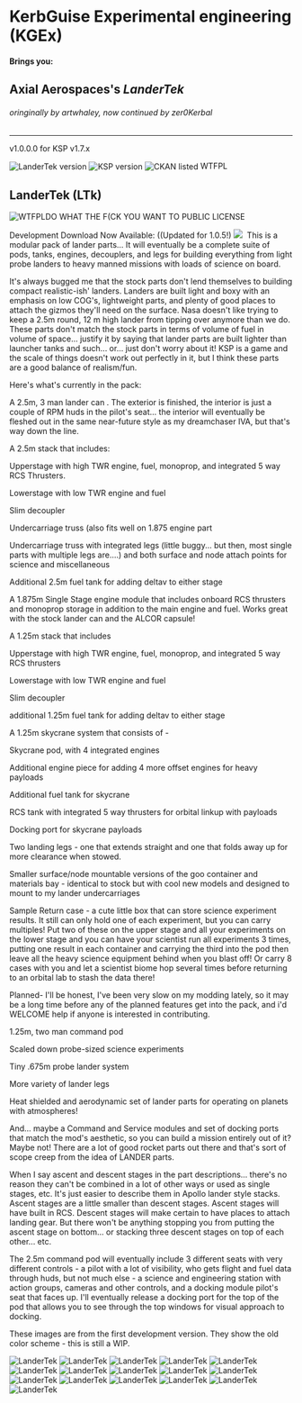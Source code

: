 <!-- Readme.md v1.0.0.0
LanderTek (LTk)
created: 17 Aug 18
updated: 20 Oct 19 -->

<!-- Download on SpaceDock or Github or Curseforge. Also available on CKAN. -->

# KerbGuise Experimental engineering (KGEx)
#### Brings you:
## Axial Aerospaces's *LanderTek*
###### *oringinally by artwhaley, now continued by zer0Kerbal*
---
v1.0.0.0 for KSP v1.7.x

![LanderTek version](https://img.shields.io/badge/MOD%20version-1.0.0.0-orange.svg?style=flat-square)
![KSP version](https://img.shields.io/badge/KSP%20version-1.7.x-66ccff.svg?style=flat-square)
![CKAN listed](https://img.shields.io/badge/CKAN-Indexed-brightgreen.svg)
<a href="http://www.wtfpl.net/"><img
     src="http://www.wtfpl.net/wp-content/uploads/2012/12/wtfpl-badge-4.png"
     width="80" height="15" alt="WTFPL" /></a>
<!-- ![NonSoftware License CC 4.0 BY-NC-SA](https://img.shields.io/badge/NonSoftwareLicense-CC--4.0--BY--SA-lightgrey) -->

## LanderTek (LTk)

![WTFPL](http://www.wtfpl.net/wp-content/uploads/2012/12/wtfpl-badge-1.png)DO WHAT THE F(CK YOU WANT TO PUBLIC LICENSE

Development Download Now Available: ((Updated for 1.0.5!)
![](https://i.imgur.com/fdd0qdX.gif)
![]()
This is a modular pack of lander parts... It will eventually be a complete suite of pods, tanks, engines, decouplers, and legs for building everything from light probe landers to heavy manned missions with loads of science on board.

It's always bugged me that the stock parts don't lend themselves to building compact realistic-ish' landers. Landers are built light and boxy with an emphasis on low COG's, lightweight parts, and plenty of good places to attach the gizmos they'll need on the surface. Nasa doesn't like trying to keep a 2.5m round, 12 m high lander from tipping over anymore than we do. These parts don't match the stock parts in terms of volume of fuel in volume of space... justify it by saying that lander parts are built lighter than launcher tanks and such... or... just don't worry about it! KSP is a game and the scale of things doesn't work out perfectly in it, but I think these parts are a good balance of realism/fun.

Here's what's currently in the pack:

A 2.5m, 3 man lander can . The exterior is finished, the interior is just a couple of RPM huds in the pilot's seat... the interior will eventually be fleshed out in the same near-future style as my dreamchaser IVA, but that's way down the line.

A 2.5m stack that includes:

Upperstage with high TWR engine, fuel, monoprop, and integrated 5 way RCS Thrusters.

Lowerstage with low TWR engine and fuel

Slim decoupler

Undercarriage truss (also fits well on 1.875 engine part

Undercarriage truss with integrated legs (little buggy... but then, most single parts with multiple legs are....) and both surface and node attach points for science and miscellaneous

Additional 2.5m fuel tank for adding deltav to either stage

A 1.875m Single Stage engine module that includes onboard RCS thrusters and monoprop storage in addition to the main engine and fuel. Works great with the stock lander can and the ALCOR capsule!

A 1.25m stack that includes

Upperstage with high TWR engine, fuel, monoprop, and integrated 5 way RCS thrusters

Lowerstage with low TWR engine and fuel

Slim decoupler

additional 1.25m fuel tank for adding deltav to either stage

A 1.25m skycrane system that consists of -

Skycrane pod, with 4 integrated engines

Additional engine piece for adding 4 more offset engines for heavy payloads

Additional fuel tank for skycrane

RCS tank with integrated 5 way thrusters for orbital linkup with payloads

Docking port for skycrane payloads

Two landing legs - one that extends straight and one that folds away up for more clearance when stowed.

Smaller surface/node mountable versions of the goo container and materials bay - identical to stock but with cool new models and designed to mount to my lander undercarriages

Sample Return case - a cute little box that can store science experiment results. It still can only hold one of each experiment, but you can carry multiples! Put two of these on the upper stage and all your experiments on the lower stage and you can have your scientist run all experiments 3 times, putting one result in each container and carrying the third into the pod then leave all the heavy science equipment behind when you blast off! Or carry 8 cases with you and let a scientist biome hop several times before returning to an orbital lab to stash the data there!

Planned- I'll be honest, I've been very slow on my modding lately, so it may be a long time before any of the planned features get into the pack, and i'd WELCOME help if anyone is interested in contributing.

1.25m, two man command pod

Scaled down probe-sized science experiments

Tiny .675m probe lander system

More variety of lander legs

Heat shielded and aerodynamic set of lander parts for operating on planets with atmospheres!

And... maybe a Command and Service modules and set of docking ports that match the mod's aesthetic, so you can build a mission entirely out of it? Maybe not! There are a lot of good rocket parts out there and that's sort of scope creep from the idea of LANDER parts.

When I say ascent and descent stages in the part descriptions... there's no reason they can't be combined in a lot of other ways or used as single stages, etc. It's just easier to describe them in Apollo lander style stacks. Ascent stages are a little smaller than descent stages. Ascent stages will have built in RCS. Descent stages will make certain to have places to attach landing gear. But there won't be anything stopping you from putting the ascent stage on bottom... or stacking three descent stages on top of each other... etc.

The 2.5m command pod will eventually include 3 different seats with very different controls - a pilot with a lot of visibility, who gets flight and fuel data through huds, but not much else - a science and engineering station with action groups, cameras and other controls, and a docking module pilot's seat that faces up. I'll eventually release a docking port for the top of the pod that allows you to see through the top windows for visual approach to docking.

These images are from the first development version. They show the old color scheme - this is still a WIP.

![LanderTek](https://i.imgur.com/AD4SLtl.png)
![LanderTek](https://i.imgur.com/hCJhVbT.png)
![LanderTek](https://i.imgur.com/LyNzuG0.png)
![LanderTek](https://i.imgur.com/xUj09rM.jpg)
![LanderTek](https://i.imgur.com/xXgrNM1.jpg)
![LanderTek](https://i.imgur.com/35dnA4Q.jpg)
![LanderTek](https://i.imgur.com/sTA9WMY.jpg)
![LanderTek](https://i.imgur.com/BVl1f0n.jpg)
![LanderTek](https://i.imgur.com/JpWMOfp.png)
![LanderTek](https://i.imgur.com/EFUn6yr.png)
![LanderTek](https://i.imgur.com/5IHobbu.png)
![LanderTek](https://i.imgur.com/OkmqMy9.png)
![LanderTek](https://i.imgur.com/YTSaEoE.png)
![LanderTek](https://i.imgur.com/Arr7uRy.png)
![LanderTek]()
![LanderTek]()
